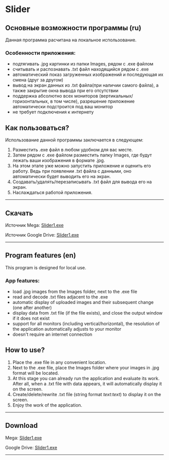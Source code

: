# Slider
## Основные возможности программы (ru)
Данная программа расчитана на локальное использование.
### Особенности приложения:
- подтягивать .jpg картинки из папки Images, рядом с .exe файлом
- считывать и распознавать .txt файл находящийся рядом с .exe 
- автоматический показ загруженных изображений и последующая их смена (друг за другом)
- вывод на экран данных из .txt файла(при наличии самого файла), а также закрытие окна вывода при его отсутствии
- поддержка абсолютно всех мониторов (вертикальных/горизонтальных, в том числе), разрешение приложение автоматически подстроится под ваш монитор
- не требует подключения к интернету
## Как пользоваться?
Использование данной программы заключается в следующем:
1. Разместить .exe файл в любом удобном для вас месте.
2. Затем рядом с .exe файлом разместить папку Images, где будут лежать ваши изображения в формате .jpg.
3. На этом этапе уже можно запустить приложение и оценить его работу. Ведь при появлении .txt файла с данными, оно автоматически будет выводить его на экран.
4. Создавать/удалять/перезаписывать .txt файл для вывода его на экран.
5. Наслаждаться работой приложения.
---
## Скачать
Источник Mega: [Slider1.exe](https://mega.nz/file/hBxQTQZQ#iy6c_i-DACzgv5TVrxTsq77eptvZlJdPAZOimpk2zSI)

Источник Google Drive: [Slider1.exe](https://drive.google.com/file/d/1ht3JRFjS6Kcv3m0vDZeF-g8TZaNPzaUU/view?usp=sharing)

---
## Program features (en)
This program is designed for local use.
### App features:
- load .jpg images from the Images folder, next to the .exe file
- read and decode .txt files adjacent to the .exe
- automatic display of uploaded images and their subsequent change (one after another)
- display data from .txt file (if the file exists), and close the output window if it does not exist
- support for all monitors (including vertical/horizontal), the resolution of the application automatically adjusts to your monitor
- doesn't require an internet connection
## How to use?
1. Place the .exe file in any convenient location.
2. Next to the .exe file, place the Images folder where your images in .jpg format will be located.
3. At this stage you can already run the application and evaluate its work. After all, when a .txt file with data appears, it will automatically display it on the screen.
4. Create/delete/rewrite .txt file (string format <var>text:text</var>) to display it on the screen.
5. Enjoy the work of the application.

---
## Download
Mega: [Slider1.exe](https://mega.nz/file/hBxQTQZQ#iy6c_i-DACzgv5TVrxTsq77eptvZlJdPAZOimpk2zSI)

Google Drive: [Slider1.exe](https://drive.google.com/file/d/1ht3JRFjS6Kcv3m0vDZeF-g8TZaNPzaUU/view?usp=sharing)

---

